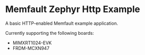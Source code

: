 # Memfault Zephyr Http Example

A basic HTTP-enabled Memfault example application.

Currently supporting the following boards:

- MIMXRT1024-EVK
- FRDM-MCXN947
